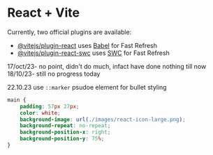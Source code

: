 # React + Vite
Currently, two official plugins are available:

- [@vitejs/plugin-react](https://github.com/vitejs/vite-plugin-react/blob/main/packages/plugin-react/README.md) uses [Babel](https://babeljs.io/) for Fast Refresh
- [@vitejs/plugin-react-swc](https://github.com/vitejs/vite-plugin-react-swc) uses [SWC](https://swc.rs/) for Fast Refresh

17/oct/23- no point, didn't do much, infact have done nothing till now
18/10/23- still no progress today

22.10.23
use `::marker` psudoe element for bullet styling
```css
main {
    padding: 57px 27px;
    color: white;
    background-image: url(./images/react-icon-large.png);
    background-repeat: no-repeat;
    background-position-x: right;
    background-position-y: 75%;
}
```